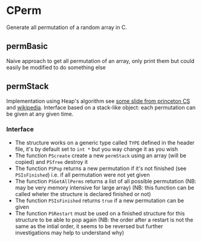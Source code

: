 # CPerm

Generate all permutation of a random array in C.

## permBasic

Naive approach to get all permutation of an array, only print them but could easily be modified to do something else

## permStack

Implementation using Heap's algorithm see [some slide from princeton CS](http://www.cs.princeton.edu/~rs/talks/perms.pdf) and [wikipedia](https://en.wikipedia.org/wiki/Heap%27s_algorithm). Interface based on a stack-like object: each permutation can be given at any given time.

### Interface

* The structure works on a generic type called `TYPE` defined in the header file, it's by default set to `int *` but you way change it as you wish
* The function `PScreate` create a new `permStack` using an array (will be copied) and `PSfree` destroy it
* The function `PSPop` returns a new permutation if it's not finished (see `PSIsFinished`) i.e. if all permutation were not yet given
* The function `PSGetAllPerms` returns a list of all possible permutation (NB: may be very memory intensive for large array) (NB: this function can be called wheter the structure is declared finished or not)
* The function `PSIsFinished` returns `true` if a new permutation can be given
* The function `PSRestart` must be used on a finished structure for this structure to be able to pop again (NB: the order after a restart is not the same as the intial order, it seems to be reversed but further investigations may help to understand why)